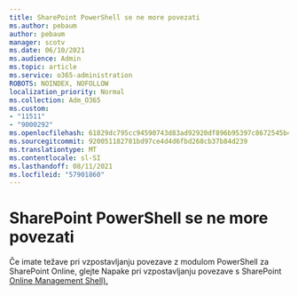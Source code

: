 ```yaml
---
title: SharePoint PowerShell se ne more povezati
ms.author: pebaum
author: pebaum
manager: scotv
ms.date: 06/10/2021
ms.audience: Admin
ms.topic: article
ms.service: o365-administration
ROBOTS: NOINDEX, NOFOLLOW
localization_priority: Normal
ms.collection: Adm_O365
ms.custom:
- "11511"
- "9000292"
ms.openlocfilehash: 61829dc795cc94590743d83ad92920df896b95397c8672545b4894cd1d098e90
ms.sourcegitcommit: 920051182781bd97ce4d4d6fbd268cb37b84d239
ms.translationtype: MT
ms.contentlocale: sl-SI
ms.lasthandoff: 08/11/2021
ms.locfileid: "57901860"
---
```

# <a name="sharepoint-powershell-unable-to-connect"></a>SharePoint PowerShell se ne more povezati

Če imate težave pri vzpostavljanju povezave z modulom PowerShell za SharePoint Online, glejte Napake pri vzpostavljanju povezave s SharePoint [Online Management Shell).](https://docs.microsoft.com/sharepoint/troubleshoot/administration/errors-connecting-to-management-shell)